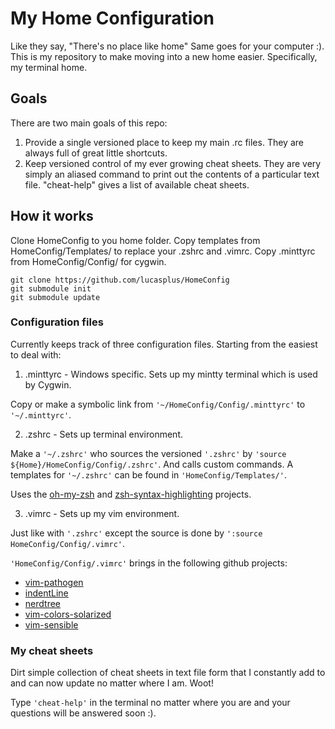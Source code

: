 # My Home Configuration #

Like they say, "There's no place like home" Same goes for your computer :).
This is my repository to make moving into a new home easier. Specifically, my
terminal home.

## Goals ##

There are two main goals of this repo:

1. Provide a single versioned place to keep my main .rc files. They are always
   full of great little shortcuts. 
2. Keep versioned control of my ever growing cheat sheets. They are very simply
   an aliased command to print out the contents of a particular text file.
   "cheat-help" gives a list of available cheat sheets.
  
## How it works ##

Clone HomeConfig to you home folder. Copy templates from HomeConfig/Templates/
to replace your .zshrc and .vimrc. Copy .minttyrc from HomeConfig/Config/ for
cygwin.

    git clone https://github.com/lucasplus/HomeConfig
    git submodule init
    git submodule update

### Configuration files ###

Currently keeps track of three configuration files. Starting from the easiest to deal with:

1. .minttyrc - Windows specific. Sets up my mintty terminal which is used by Cygwin.

  Copy or make a symbolic link from `'~/HomeConfig/Config/.minttyrc'` to `'~/.minttyrc'`.  

2. .zshrc - Sets up terminal environment.

  Make a `'~/.zshrc'` who sources the versioned `'.zshrc'` by
  `'source ${Home}/HomeConfig/Config/.zshrc'`. And calls custom commands.
  A templates for `'~/.zshrc'` can be found in `'HomeConfig/Templates/'`. 

  Uses the [oh-my-zsh](https://github.com/robbyrussell/oh-my-zsh) and [zsh-syntax-highlighting](https://github.com/zsh-users/zsh-syntax-highlighting) projects.

3. .vimrc - Sets up my vim environment.
  
  Just like with `'.zshrc'` except the source is done by `':source
  HomeConfig/Config/.vimrc'`. 
  
  `'HomeConfig/Config/.vimrc'` brings in the following github projects:

  * [vim-pathogen](https://github.com/tpope/vim-pathogen)
  * [indentLine](https://github.com/Yggdroot/indentLine)
  * [nerdtree](https://github.com/scrooloose/nerdtree)
  * [vim-colors-solarized](https://github.com/altercation/vim-colors-solarized)
  * [vim-sensible](https://github.com/tpope/vim-sensible)

### My cheat sheets ###

Dirt simple collection of cheat sheets in text file form that I constantly add
to and can now update no matter where I am. Woot!

Type `'cheat-help'` in the terminal no matter where you are and your questions
will be answered soon :).

